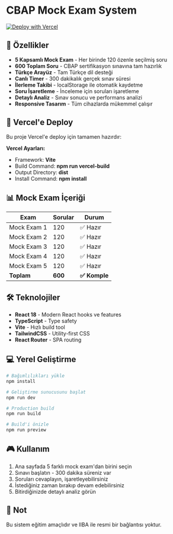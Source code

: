 # CBAP Mock Exam System

[![Deploy with Vercel](https://vercel.com/button)](https://vercel.com/new/clone?repository-url=https://github.com/turkmenferdi/cbapmockexam)

## 🎯 Özellikler

- **5 Kapsamlı Mock Exam** - Her birinde 120 özenle seçilmiş soru
- **600 Toplam Soru** - CBAP sertifikasyon sınavına tam hazırlık
- **Türkçe Arayüz** - Tam Türkçe dil desteği
- **Canlı Timer** - 300 dakikalık gerçek sınav süresi
- **İlerleme Takibi** - localStorage ile otomatik kaydetme
- **Soru İşaretleme** - İnceleme için soruları işaretleme
- **Detaylı Analiz** - Sınav sonucu ve performans analizi
- **Responsive Tasarım** - Tüm cihazlarda mükemmel çalışır

## 🚀 Vercel'e Deploy

Bu proje Vercel'e deploy için tamamen hazırdır:

**Vercel Ayarları:**
- Framework: **Vite**
- Build Command: **npm run vercel-build**
- Output Directory: **dist**
- Install Command: **npm install**

## 📊 Mock Exam İçeriği

| Exam        | Sorular | Durum         |
| ----------- | ------- | ------------- |
| Mock Exam 1 | 120     | ✅ Hazır      |
| Mock Exam 2 | 120     | ✅ Hazır      |
| Mock Exam 3 | 120     | ✅ Hazır      |
| Mock Exam 4 | 120     | ✅ Hazır      |
| Mock Exam 5 | 120     | ✅ Hazır      |
| **Toplam**  | **600** | **✅ Komple** |

## 🛠️ Teknolojiler

- **React 18** - Modern React hooks ve features
- **TypeScript** - Type safety
- **Vite** - Hızlı build tool
- **TailwindCSS** - Utility-first CSS
- **React Router** - SPA routing

## 💻 Yerel Geliştirme

```bash
# Bağımlılıkları yükle
npm install

# Geliştirme sunucusunu başlat
npm run dev

# Production build
npm run build

# Build'i önizle
npm run preview
```

## 🎮 Kullanım

1. Ana sayfada 5 farklı mock exam'dan birini seçin
2. Sınavı başlatın - 300 dakika süreniz var
3. Soruları cevaplayın, işaretleyebilirsiniz
4. İstediğiniz zaman bırakıp devam edebilirsiniz
5. Bitirdiğinizde detaylı analiz görün

## 📄 Not

Bu sistem eğitim amaçlıdır ve IIBA ile resmi bir bağlantısı yoktur.
